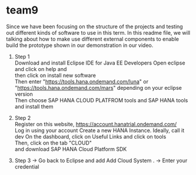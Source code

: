 # team9

Since we have been focusing on the structure of the projects and testing out different kinds of software to use in this term. In this readme file, we will talking about how to make use different external components to enable build the prototype shown in our demonstration in our video. 

1. Step 1   
   Download and install Eclipse IDE for Java EE Developers
   Open eclipse and click on help and <br/>
      then click on install new software <br/>
   Then enter "https://tools.hana.ondemand.com/luna" or "https://tools.hana.ondemand.com/mars" depending on your eclipse 
   version  
   Then choose SAP HANA CLOUD PLATFROM tools and SAP HANA tools and install them
 
2. Step 2  
   Register on this website, https://account.hanatrial.ondemand.com/  
   Log in using your account 
   Create a new HANA Instance. Ideally, call it dev
   On the dashboard, click on Useful Links and click on tools  
   Then, click on the tab "CLOUD"  <br>
   and download SAP HANA Cloud Platform SDK
3. Step 3 
   -> Go back to Eclipse and add Add  Cloud System .
   -> Enter your credential 
   



